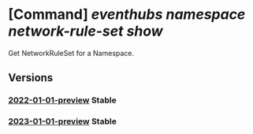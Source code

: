 # [Command] _eventhubs namespace network-rule-set show_

Get NetworkRuleSet for a Namespace.

## Versions

### [2022-01-01-preview](/Resources/mgmt-plane/L3N1YnNjcmlwdGlvbnMve30vcmVzb3VyY2Vncm91cHMve30vcHJvdmlkZXJzL21pY3Jvc29mdC5ldmVudGh1Yi9uYW1lc3BhY2VzL3t9L25ldHdvcmtydWxlc2V0cy9kZWZhdWx0/2022-01-01-preview.xml) **Stable**

<!-- mgmt-plane /subscriptions/{}/resourcegroups/{}/providers/microsoft.eventhub/namespaces/{}/networkrulesets/default 2022-01-01-preview -->

### [2023-01-01-preview](/Resources/mgmt-plane/L3N1YnNjcmlwdGlvbnMve30vcmVzb3VyY2Vncm91cHMve30vcHJvdmlkZXJzL21pY3Jvc29mdC5ldmVudGh1Yi9uYW1lc3BhY2VzL3t9L25ldHdvcmtydWxlc2V0cy9kZWZhdWx0/2023-01-01-preview.xml) **Stable**

<!-- mgmt-plane /subscriptions/{}/resourcegroups/{}/providers/microsoft.eventhub/namespaces/{}/networkrulesets/default 2023-01-01-preview -->

